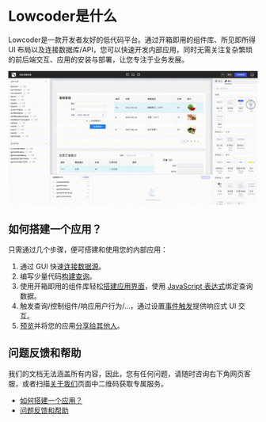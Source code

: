 # Lowcoder是什么

Lowcoder是一款开发者友好的低代码平台。通过开箱即用的组件库、所见即所得 UI 布局以及连接数据库/API，您可以快速开发内部应用，同时无需关注复杂繁琐的前后端交互、应用的安装与部署，让您专注于业务发展。

![](assets/what-is-majiang1-20231002133803-7j4cpkm.gif)​

## 如何搭建一个应用？

只需通过几个步骤，便可搭建和使用您的内部应用：

1. 通过 GUI 快速[连接数据源](./datasource)。
2. 编写少量代码[构建查询](./how-to-write-query)。
3. 使用开箱即用的组件库轻松[搭建应用界面](./drag-and-drop)，使用 [JavaScript 表达式](./javascript-in-majiang/writing-javascript)绑定查询数据。
4. 触发查询/控制组件/响应用户行为/...，通过设置[事件触发](./event-handler)提供响应式 UI 交互。
5. [预览](./app-release)并将您的应用[分享给其他人](./member-manage#%E6%B7%BB%E5%8A%A0%E6%88%90%E5%91%98)。

## 问题反馈和帮助

我们的文档无法涵盖所有内容，因此，您有任何问题，请随时咨询右下角网页客服，或者扫描[关于我们](https://majiang.co/about-us/)页面中二维码获取专属服务。

* [如何搭建一个应用？](https://majiang.co/docs#%E5%A6%82%E4%BD%95%E6%90%AD%E5%BB%BA%E4%B8%80%E4%B8%AA%E5%BA%94%E7%94%A8%EF%BC%9F)
* [问题反馈和帮助](https://majiang.co/docs#%E9%97%AE%E9%A2%98%E5%8F%8D%E9%A6%88%E5%92%8C%E5%B8%AE%E5%8A%A9)
